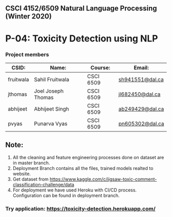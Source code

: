 ## CSCI 4152/6509 Natural Language Processing (Winter 2020)
# P-04: Toxicity Detection using NLP

### Project members

| CSID:        | Name:              | Course:   | Email:          |
|--------------|--------------------|-----------|-----------------|
| fruitwala    | Sahil Fruitwala    | CSCI 6509 | sh941551@dal.ca |
| jthomas      | Joel Joseph Thomas | CSCI 6509 | jl682450@dal.ca |
| abhijeet     | Abhijeet Singh     | CSCI 6509 | ab249429@dal.ca |
| pvyas        | Punarva Vyas       | CSCI 6509 | pn605302@dal.ca |



## Note:

1. All the cleaning and feature engineering processes done on dataset are in master branch. 
2. Deployment Branch contains all the files, trained models realted to website.
3. Get dataset from https://www.kaggle.com/c/jigsaw-toxic-comment-classification-challenge/data
4. For deployment we have used Heroku with CI/CD process. Configuration can be found in deployment branch.


### Try application: https://toxicity-detection.herokuapp.com/
